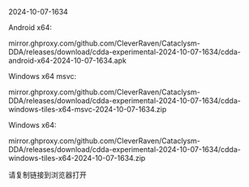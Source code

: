 2024-10-07-1634

Android x64:

mirror.ghproxy.com/github.com/CleverRaven/Cataclysm-DDA/releases/download/cdda-experimental-2024-10-07-1634/cdda-android-x64-2024-10-07-1634.apk

Windows x64 msvc:

mirror.ghproxy.com/github.com/CleverRaven/Cataclysm-DDA/releases/download/cdda-experimental-2024-10-07-1634/cdda-windows-tiles-x64-msvc-2024-10-07-1634.zip

Windows x64:

mirror.ghproxy.com/github.com/CleverRaven/Cataclysm-DDA/releases/download/cdda-experimental-2024-10-07-1634/cdda-windows-tiles-x64-2024-10-07-1634.zip

请复制链接到浏览器打开


